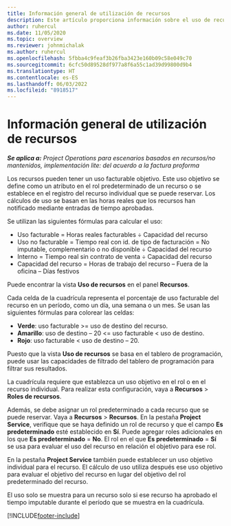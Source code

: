 ```yaml
---
title: Información general de utilización de recursos
description: Este artículo proporciona información sobre el uso de recursos en Project Operations.
author: ruhercul
ms.date: 11/05/2020
ms.topic: overview
ms.reviewer: johnmichalak
ms.author: ruhercul
ms.openlocfilehash: 5fbba4c9feaf3b26fba3423e160b09c58e049c70
ms.sourcegitcommit: 6cfc50d89528df977a8f6a55c1ad39d99800d9b4
ms.translationtype: HT
ms.contentlocale: es-ES
ms.lasthandoff: 06/03/2022
ms.locfileid: "8918517"
---
```

# <a name="resource-utilization-overview"></a>Información general de utilización de recursos

_**Se aplica a:** Project Operations para escenarios basados en recursos/no mantenidos, implementación lite: del acuerdo a la factura proforma_

Los recursos pueden tener un uso facturable objetivo. Este uso objetivo se define como un atributo en el rol predeterminado de un recurso o se establece en el registro del recurso individual que se puede reservar. Los cálculos de uso se basan en las horas reales que los recursos han notificado mediante entradas de tiempo aprobadas.

Se utilizan las siguientes fórmulas para calcular el uso:

  - Uso facturable = Horas reales facturables ÷ Capacidad del recurso
  - Uso no facturable = Tiempo real con id. de tipo de facturación = No imputable, complementario o no disponible ÷ Capacidad del recurso
  - Interno = Tiempo real sin contrato de venta ÷ Capacidad del recurso
  - Capacidad del recurso = Horas de trabajo del recurso – Fuera de la oficina – Días festivos

Puede encontrar la vista **Uso de recursos** en el panel **Recursos**.

Cada celda de la cuadrícula representa el porcentaje de uso facturable del recurso en un período, como un día, una semana o un mes. Se usan las siguientes fórmulas para colorear las celdas:

  - **Verde**: uso facturable >= uso de destino del recurso.
  - **Amarillo**: uso de destino – 20 <= uso facturable < uso de destino.
  - **Rojo**: uso facturable < uso de destino – 20.

Puesto que la vista **Uso de recursos** se basa en el tablero de programación, puede usar las capacidades de filtrado del tablero de programación para filtrar sus resultados.

La cuadrícula requiere que establezca un uso objetivo en el rol o en el recurso individual. Para realizar esta configuración, vaya a **Recursos** > **Roles de recursos**.

Además, se debe asignar un rol predeterminado a cada recurso que se puede reservar. Vaya a **Recursos** > **Recursos**. En la pestaña **Project Service**, verifique que se haya definido un rol de recurso y que el campo **Es predeterminado** esté establecido en **Sí**. Puede agregar roles adicionales en los que **Es predeterminado** = **No**. El rol en el que **Es predeterminado** = **Sí** se usa para evaluar el uso del recurso en relación el objetivo para ese rol.

En la pestaña **Project Service** también puede establecer un uso objetivo individual para el recurso. El cálculo de uso utiliza después ese uso objetivo para evaluar el objetivo del recurso en lugar del objetivo del rol predeterminado del recurso.

El uso solo se muestra para un recurso solo si ese recurso ha aprobado el tiempo imputable durante el período que se muestra en la cuadrícula.


[!INCLUDE[footer-include](../includes/footer-banner.md)]